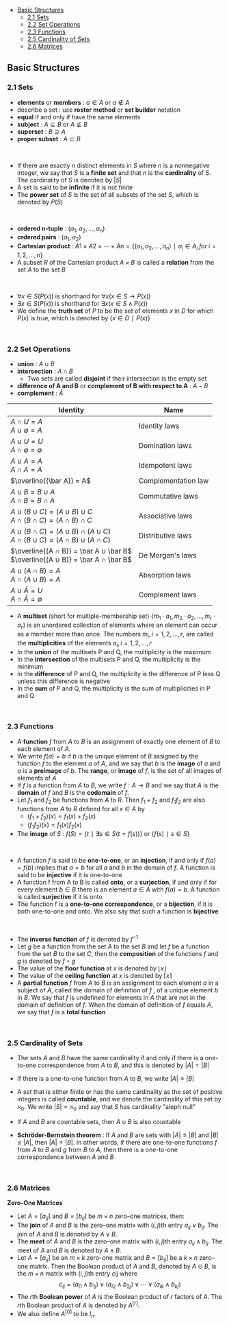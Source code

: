 
- [Basic Structures](#basic-structures)
    - [2.1 Sets](#21-sets)
    - [2.2 Set Operations](#22-set-operations)
    - [2.3 Functions](#23-functions)
    - [2.5 Cardinality of Sets](#25-cardinality-of-sets)
    - [2.6 Matrices](#26-matrices)








## Basic Structures
### 2.1 Sets
- **elements** or **members** : $a ∈ A$ or $a ∉ A$
- describe a set : use **roster method** or **set builder** notation
- **equal** if and only if have the same elements
- **subject** : $A ⊆ B$ or $A ⊈ B$
- **superset** : $B ⊇ A$
- **proper subset** : $A ⊂ B$
<br>

- If there are exactly $n$ distinct elements in $S$ where $n$ is a nonnegative integer, we say that $S$ is a **finite set** and that $n$ is the **cardinality** of $S$. The cardinality of $S$ is denoted by $|S|$
- A set is said to be **infinite** if it is not finite
- The **power set** of $S$ is the set of all subsets of the set $S$, which is denoted by $P(S)$
<br>

- **ordered n-tuple** : $(a_1, a_2, … , a_n)$
- **ordered pairs** : $(a_1, a_2)$
- **Cartesian product** : $A1 × A2 × ⋯ × An = \{(a_1, a_2, … , a_n) ∣ a_i ∈ A_i \; for \; i = 1, 2, … , n\}$
- A subset $R$ of the Cartesian product $A × B$ is called a **relation** from the set $A$ to the set $B$
<br>

- $∀x ∈ S(P(x))$ is shorthand for $∀x(x ∈ S → P(x))$
- $∃x ∈ S(P(x))$ is shorthand for $∃x(x ∈ S ∧ P(x))$
- We define the **truth set** of $P$ to be the set of elements $x$ in $D$ for which $P(x)$ is true, which is denoted by $\{x ∈ D ∣ P(x)\}$







<br>

### 2.2 Set Operations
- **union** : $A ∪ B$
- **intersection** : $A ∩ B$
    - Two sets are called **disjoint** if their intersection is the empty set
- **difference of A and B** or **complement of B with respect to A** : $A − B$
- **complement** : $\bar{A}$

|Identity|Name|
|--|--|
|$A ∩ U = A$ <br> $A ∪∅= A$ | Identity laws |
|$A ∪ U = U$ <br> $A ∩∅=∅$ | Domination laws  |
|$A ∪ A = A$ <br> $A ∩ A = A$ | Idempotent laws  |
|$\overline{(\bar A)} = A$ | Complementation law |
|$A ∪ B = B ∪ A$ <br> $A ∩ B = B ∩ A$ | Commutative laws |
|$A ∪ (B ∪ C) = (A ∪ B) ∪ C$ <br> $A ∩ (B ∩ C) = (A ∩ B) ∩ C$ | Associative laws |
|$A ∪ (B ∩ C) = (A ∪ B) ∩ (A ∪ C)$ <br> $A ∩ (B ∪ C) = (A ∩ B) ∪ (A ∩ C)$ | Distributive laws |
|$\overline{(A ∩ B)} = \bar A ∪ \bar B$ <br> $\overline{(A ∪ B)} = \bar A ∩ \bar B$ | De Morgan's laws |
|$A ∪ (A ∩ B) = A$ <br> $A ∩ (A ∪ B) = A$ | Absorption laws |
|$A ∪ \bar A = U$ <br> $A ∩ \bar A = ∅$ | Complement laws |

- A **multiset** (short for multiple-membership set) $\{m_1 ⋅ a_1, m_2 ⋅ a_2, … , m_r ⋅ a_r\}$ is an unordered collection of elements where an element can occur as a member more than once. The numbers $m_i , i = 1, 2, … , r$, are called the **multiplicities** of the elements $a_i , i = 1, 2, … , r$
- In the **union** of the multisets P and Q, the multiplicity is the maximum
- In the **intersection** of the multisets P and Q, the multiplicity is the minimum
- In the **difference** of P and Q, the multiplicity is the difference of P less Q unless this difference is negative
- In the **sum** of P and Q, the multiplicity is the sum of multiplicities in P and Q






<br>

### 2.3 Functions
- A **function** $f$ from $A$ to $B$ is an assignment of exactly one element of $B$ to each element of $A$.
- We write $f(a) = b$ if $b$ is the unique element of $B$ assigned by the function $f$ to the element $a$ of $A$, and we say that $b$ is the **image** of $a$ and $a$ is a **preimage** of $b$. The **range**, or **image** of $f$, is the set of all images of elements of $A$
- If $f$ is a function from $A$ to $B$, we write $f : A → B$ and we say that $A$ is the **domain** of $f$ and $B$ is the **codomain** of $f$.
- Let $f_1$ and $f_2$ be functions from $A$ to $R$. Then $f_1 + f_2$ and $f_1 f_2$ are also functions from $A$ to $R$ defined for all $x ∈ A$ by
    - $(f_1 + f_2)(x) = f_1(x) + f_2(x)$
    - $(f_1f_2)(x) = f_1(x)f_2(x)$
- The **image** of $S$ : $f(S) = \{t ∣ ∃s∈S (t = f(s))\}$ or $\{f(s) ∣ s ∈ S\}$
<br>

- A function $f$ is said to be **one-to-one**, or an **injection**, if and only if $f(a) = f(b)$ implies that $a = b$ for all $a$ and $b$ in the domain of $f$. A function is said to be **injective** if it is one-to-one
- A function f from A to B is called **onto**, or a **surjection**, if and only if for every element $b ∈ B$ there is an element $a ∈ A$ with $f(a) = b$. A function is called **surjective** if it is onto
- The function f is a **one-to-one correspondence**, or a **bijection**, if it is both one-to-one and onto. We also say that such a function is **bijective**
<br>

- The **inverse function** of $f$ is denoted by $f^{−1}$
- Let $g$ be a function from the set $A$ to the set $B$ and let $f$ be a function from the set $B$ to the set $C$, then the **composition** of the functions $f$ and $g$ is denoted by $f \circ g$
- The value of the **floor function** at $x$ is denoted by $⌊x⌋$
- The value of the **ceiling function** at $x$ is denoted by $⌈x⌉$
- A **partial function** $f$ from $A$ to $B$ is an assignment to each element $a$ in a subject of $A$, called the domain of definition of $f$ , of a unique element $b$ in $B$. We say that $f$ is undefined for elements in $A$ that are not in the domain of definition of $f$. When the domain of definition of $f$ equals $A$, we say that $f$ is a **total function**






<br>

### 2.5 Cardinality of Sets
- The sets $A$ and $B$ have the same cardinality if and only if there is a one-to-one correspondence from $A$ to $B$, and this is denoted by $|A| = |B|$
- If there is a one-to-one function from $A$ to $B$, we write $|A| ≤ |B|$
- A set that is either finite or has the same cardinality as the set of positive integers is called **countable**, and we denote the cardinality of this set by $ℵ_0$. We write $|S| = ℵ_0$ and say that $S$ has cardinality "aleph null"

- If $A$ and $B$ are countable sets, then $A ∪ B$ is also countable
-  **Schröder-Bernstein theorem** :  If $A$ and $B$ are sets with $|A| ≤ |B|$ and $|B| ≤ |A|$, then $|A| = |B|$. In other words, if there are one-to-one functions $f$ from $A$ to $B$ and $g$ from $B$ to $A$, then there is a one-to-one correspondence between $A$ and $B$






<br>

### 2.6 Matrices
**Zero-One Matrices**
- Let $A = [a_{ij}]$ and $B = [b_{ij}]$ be $m × n$ zero–one matrices, then:
- The **join** of $A$ and $B$ is the zero–one matrix with $(i, j)$th entry $a_{ij} ∨ b_{ij}$. The join of $A$ and $B$ is denoted by $A ∨ B$.
- The **meet** of $A$ and $B$ is the zero–one matrix with $(i, j)$th entry $a_{ij} ∧ b_{ij}$. The meet of $A$ and $B$ is denoted by $A ∧ B$.
- Let $A = [a_{ij}]$ be an $m × k$ zero–one matrix and $B = [b_{ij}]$ be a $k × n$ zero–one matrix. Then the Boolean product of $A$ and $B$, denoted by $A \odot B$, is the $m × n$ matrix with $(i, j)$th entry $cij$ where
$$ c_{ij} = (a_{i1} ∧ b_{1j}) ∨ (a_{i2} ∧ b_{2j})
∨ ⋯ ∨ (a_{ik} ∧ b_{kj})
$$
- The $r$th **Boolean power** of $A$ is the Boolean product of $r$ factors of $A$. The $r$th Boolean product of $A$ is denoted by $A^{[r]}$.
- We also define $A^{[0]}$ to be $I_n$.



